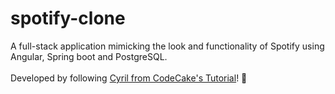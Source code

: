 # spotify-clone
A full-stack application mimicking the look and functionality of Spotify using Angular, Spring boot and PostgreSQL.<br><br>
Developed by following <a href="https://www.youtube.com/watch?v=FEQ9C9PfLLI">Cyril from CodeCake's Tutorial</a>! 🧁
